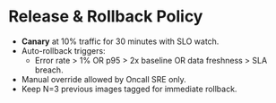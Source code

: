 # Release & Rollback Policy
- **Canary** at 10% traffic for 30 minutes with SLO watch.
- Auto-rollback triggers:
  - Error rate > 1% OR p95 > 2x baseline OR data freshness > SLA breach.
- Manual override allowed by Oncall SRE only.
- Keep N=3 previous images tagged for immediate rollback.
